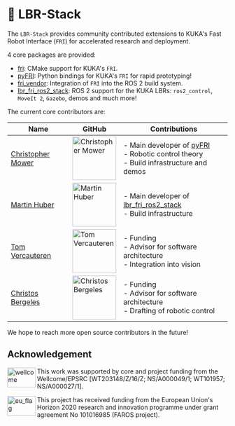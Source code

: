 # 🚀 LBR-Stack
The `LBR-Stack` provides community contributed extensions to KUKA's Fast Robot Interface (`FRI`) for accelerated research and deployment.

4 core packages are provided:

- [fri](https://github.com/lbr-stack/fri): CMake support for KUKA's `FRI`.
- [pyFRI](https://github.com/lbr-stack/pyFRI): Python bindings for KUKA's `FRI` for rapid prototyping!
- [fri_vendor](https://github.com/lbr-stack/fri_vendor): Integration of `FRI` into the ROS 2 build system.
- [lbr_fri_ros2_stack](lbr_fri_ros2_stack): ROS 2 support for the KUKA LBRs: `ros2_control`, `MoveIt 2`, `Gazebo`, demos and much more!

The current core contributors are:

| Name | GitHub | Contributions |
| ---- | ------ | ------------- |
| [Christopher Mower](https://www.linkedin.com/in/christopher-mower-2044275a/) | <a href="https://github.com/cmower"><img src="https://avatars.githubusercontent.com/u/8171456?v=4" width="100px;" alt="Christopher Mower"/> | - Main developer of [pyFRI](https://github.com/lbr-stack/pyFRI) </br> - Robotic control theory </br> - Build infrastructure and demos |
| [Martin Huber](https://www.linkedin.com/in/mhubii/) | <a href="https://github.com/mhubii"><img src="https://avatars.githubusercontent.com/u/26366414?v=4" width="100px;" alt="Martin Huber"/> | - Main developer of [lbr_fri_ros2_stack](lbr_fri_ros2_stack) </br> - Build infrastructure |
| [Tom Vercauteren](https://www.linkedin.com/in/tomvercauteren/) | <a href="https://github.com/tvercaut"><img src="https://avatars.githubusercontent.com/u/1614505?v=4" width="100px;" alt="Tom Vercauteren"/> | - Funding  </br> - Advisor for software architecture </br> - Integration into vision  |
| [Christos Bergeles](https://www.linkedin.com/in/christosbergeles/) | <a href="https://github.com/cbergeles"><img src="https://avatars.githubusercontent.com/u/1964044?v=4" width="100px;" alt="Christos Bergeles"/> | - Funding </br> - Advisor for software architecture </br> - Drafting of robotic control |

We hope to reach more open source contributors in the future!

## Acknowledgement
<img src="https://www.kcl.ac.uk/newimages/Wellcome-EPSRC-Centre-medical-engineering-logo.xa827df3f.JPG?f=webp" alt="wellcome" height="45" width="65" align="left">

This work was supported by core and project funding from the Wellcome/EPSRC [WT203148/Z/16/Z; NS/A000049/1; WT101957; NS/A000027/1]. 

<img src="https://upload.wikimedia.org/wikipedia/commons/thumb/b/b7/Flag_of_Europe.svg/1920px-Flag_of_Europe.svg.png" alt="eu_flag" height="45" width="65" align="left" >

This project has received funding from the European Union's Horizon 2020 research and innovation programme under grant agreement No 101016985 (FAROS project).
